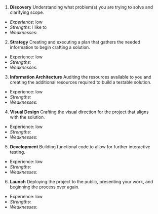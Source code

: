 1. **Discovery** Understanding what problem(s) you are trying to solve and clarifying scope.
  * *Experience:* low
  * *Strengths:* I like to 
  * *Weaknesses:*
2. **Strategy** Creating and executing a plan that gathers the needed information to begin crafting a solution.
  * Experience: low
  * *Strengths:* 
  * *Weaknesses:*
3. **Information Architecture** Auditing the resources available to you and creating the additional resources required to build a testable solution.
  * Experience: low
  * *Strengths:* 
  * *Weaknesses:*
4. **Visual Design** Crafting the visual direction for the project that aligns with the solution.
  * Experience: low
  * *Strengths:* 
  * *Weaknesses:*
5. **Development** Building functional code to allow for further interactive testing.
  * Experience: low
  * *Strengths:* 
  * *Weaknesses:*
6. **Launch** Deploying the project to the public, presenting your work, and beginning the process over again.
  * Experience: low
  * *Strengths:* 
  * *Weaknesses:*
